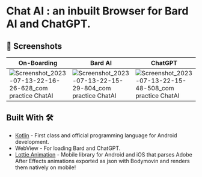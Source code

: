 # Chat AI : an inbuilt Browser for Bard AI and ChatGPT.


## 📸 Screenshots

| On-Boarding | Bard AI | ChatGPT |
|--|--|--|
|![Screenshot_2023-07-13-22-16-26-628_com practice ChatAI](https://github.com/jemish-169/Chat-AI/assets/95186825/dac744d3-03a8-4253-8b54-1a144cbb222e)|![Screenshot_2023-07-13-22-15-29-804_com practice ChatAI](https://github.com/jemish-169/Chat-AI/assets/95186825/ac8ae084-2479-4c7d-b6d0-cf48fd9c8c24)|![Screenshot_2023-07-13-22-15-48-508_com practice ChatAI](https://github.com/jemish-169/Chat-AI/assets/95186825/79a7575b-7ff8-4674-91a4-3729055c93bc)|




## Built With 🛠

- [Kotlin](https://kotlinlang.org/) - First class and official programming language for Android development.
- WebView - For loading Bard and ChatGPT.
- [Lottie Animation](https://github.com/airbnb/lottie-android) - Mobile library for Android and iOS that parses Adobe After Effects animations exported as json with Bodymovin and renders them natively on mobile!
